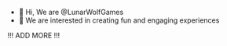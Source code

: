 - 👋 Hi, We are @LunarWolfGames
- 👀 We are interested in creating fun and engaging experiences

!!! ADD MORE !!!

<!---
LunarWolfGames/LunarWolfGames is a ✨ special ✨ repository because its `README.md` (this file) appears on your GitHub profile.
You can click the Preview link to take a look at your changes.
--->
